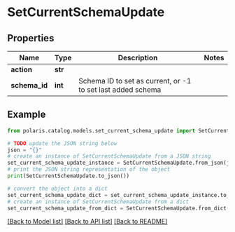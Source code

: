 <!--

 Copyright (c) 2024 Snowflake Computing Inc.
 
 Licensed under the Apache License, Version 2.0 (the "License");
 you may not use this file except in compliance with the License.
 You may obtain a copy of the License at
 
      http://www.apache.org/licenses/LICENSE-2.0
 
 Unless required by applicable law or agreed to in writing, software
 distributed under the License is distributed on an "AS IS" BASIS,
 WITHOUT WARRANTIES OR CONDITIONS OF ANY KIND, either express or implied.
 See the License for the specific language governing permissions and
 limitations under the License.

-->
# SetCurrentSchemaUpdate

## Properties

Name | Type | Description | Notes
------------ | ------------- | ------------- | -------------
**action** | **str** |  | 
**schema_id** | **int** | Schema ID to set as current, or -1 to set last added schema | 

## Example

```python
from polaris.catalog.models.set_current_schema_update import SetCurrentSchemaUpdate

# TODO update the JSON string below
json = "{}"
# create an instance of SetCurrentSchemaUpdate from a JSON string
set_current_schema_update_instance = SetCurrentSchemaUpdate.from_json(json)
# print the JSON string representation of the object
print(SetCurrentSchemaUpdate.to_json())

# convert the object into a dict
set_current_schema_update_dict = set_current_schema_update_instance.to_dict()
# create an instance of SetCurrentSchemaUpdate from a dict
set_current_schema_update_from_dict = SetCurrentSchemaUpdate.from_dict(set_current_schema_update_dict)
```
[[Back to Model list]](../README.md#documentation-for-models) [[Back to API list]](../README.md#documentation-for-api-endpoints) [[Back to README]](../README.md)


